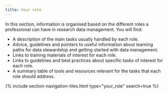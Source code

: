 ```yaml
---
title: Your role
---
```


In this section, information is organised based on the different roles a professional can have in research data management. You will find:
- A description of the main tasks usually handled by each role.
- Advice, guidelines and pointers to useful information about learning paths for data stewardship and getting started with data management.
- Links to training materials of interest for each role.
- Links to guidelines and best practices about specific tasks of interest for each role.
- A summary table of tools and resources relevant for the tasks that each role should address.



{% include section-navigation-tiles.html type="your_role" search=true %}

